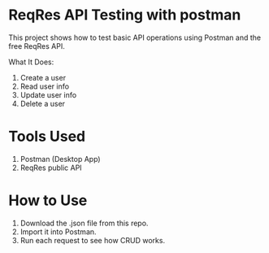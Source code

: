 # ReqRes API Testing with postman

This project shows how to test basic API operations using Postman and the free ReqRes API.

What It Does:
1. Create a user  
2. Read user info  
3. Update user info  
4. Delete a user

# Tools Used
1. Postman (Desktop App)
2. ReqRes public API

# How to Use
1. Download the .json file from this repo.
2. Import it into Postman.
3. Run each request to see how CRUD works.
